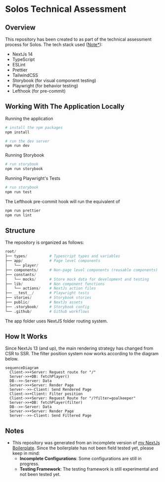 # Solos Technical Assessment

## Overview

This repository has been created to as part of the technical assessment process for Solos.
The tech stack used ([Note\*](##Notes)):

- NextJs 14
- TypeScript
- ESLint
- Prettier
- TailwindCSS
- Storybook (for visual component testing)
- Playwright (for behavior testing)
- Lefthook (for pre-commit)

## Working With The Application Locally

Running the application

```bash
# install the npm packages
npm install

# run the dev server
npm run dev
```

Running Storybook

```bash
# run storybook
npm run storybook
```

Running Playwright's Tests

```bash
# run storybook
npm run test
```

The Lefthook pre-commit hook will run the equivalent of

```bash
npm run prettier
npm run lint
```

## Structure

The repository is organized as follows:

```python
root/
├── types/          # Typescript types and variables
├── app/            # Page level components
│   └── player/
├── components/     # Non-page level components (reusable components)
├── constants/
│   └── mocks/      # Store mock data for development and testing
├── lib/            # Non component functions
│   └── actions/    # NextJs action files
├── __test__/       # Playwright tests
├── stories/        # Storybook stories
├── public/         # NextJs assets
├── .storybook/     # Storybook config
└── .github/        # Github workflows
```

The app folder uses NextJS folder routing system.

## How It Works

Since NextJs 13 (and up), the main rendering strategy has changed from CSR to SSR. The filter position system now works according to the diagram below.

```mermaid
sequenceDiagram
  Client->>+Server: Request route for "/"
  Server->>+DB: fetchPlayer()
  DB-->>-Server: Data
  Server->>+Server: Render Page
  Server-->>-Client: Send Rendered Page
  Client->>+Client: Filter position
  Client->>+Server: Request Route for "/?filter=goalkeeper"
  Server->>+DB: fetchPlayer(filter)
  DB-->>-Server: Data
  Server->>+Server: Render Page
  Server-->>-Client: Send Filtered Page
```

## Notes

- This repository was generated from an incomplete version of [my NextJs Boilerplate](https://github.com/rickyxyz/nextjs-boilerplate). Since the boilerplate has not been field tested yet, please keep in mind:
  - **Incomplete Configurations**: Some configurations are still in progress.
  - **Testing Framework**: The testing framework is still experimental and not been tested yet.
